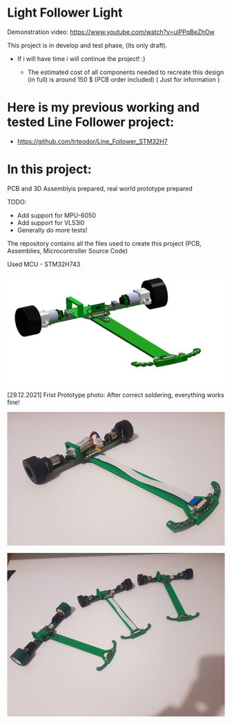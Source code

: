 # Light Follower Light

Demonstration video:
https://www.youtube.com/watch?v=ulPPqBeZhOw

This project is in develop and test phase, (its only draft). 

* If i will have time i will continue the project!  :) 

  * The estimated cost of all components needed to recreate this design (in full) is around 150 $ (PCB order included) ( Just for information )

# Here is my previous working and tested Line Follower project:
* https://github.com/trteodor/Line_Follower_STM32H7



# In this project:

PCB and 3D Assemblyis prepared, real world prototype prepared

TODO:

* Add support for MPU-6050
* Add support for VL53l0
* Generally do more tests!

The repository contains all the files used to create this project (PCB, Assemblies, Microcontroller Source Code)

Used MCU - STM32H743

![draftView](https://github.com/trteodor/LineFollower_Light/blob/master/Pictures/LF_Final_SimuAssebly.PNG)


[29.12.2021] Frist Prototype photo:
After correct soldering, everything works fine!

![FristPrototypePhoto](https://github.com/trteodor/LineFollower_Light/blob/master/Pictures/RobotFotoMain.png)

![SmallFamily](https://github.com/trteodor/LineFollower_Light/blob/master/Pictures/SweetFamily.jpg)